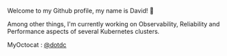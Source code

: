 Welcome to my Github profile, my name is David! 👋

Among other things, I'm currently working on Observability, Reliability and Performance aspects of several Kubernetes clusters.

MyOctocat : [@dotdc](https://myoctocat.dev/@dotdc)
